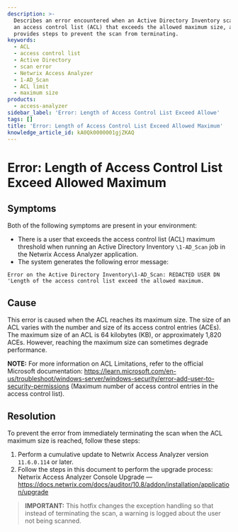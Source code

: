 ```yaml
---
description: >-
  Describes an error encountered when an Active Directory Inventory scan detects
  an access control list (ACL) that exceeds the allowed maximum size, and
  provides steps to prevent the scan from terminating.
keywords:
  - ACL
  - access control list
  - Active Directory
  - scan error
  - Netwrix Access Analyzer
  - 1-AD_Scan
  - ACL limit
  - maximum size
products:
  - access-analyzer
sidebar_label: 'Error: Length of Access Control List Exceed Allowe'
tags: []
title: 'Error: Length of Access Control List Exceed Allowed Maximum'
knowledge_article_id: kA0Qk0000001gjZKAQ
---
```


# Error: Length of Access Control List Exceed Allowed Maximum

## Symptoms

Both of the following symptoms are present in your environment:

- There is a user that exceeds the access control list (ACL) maximum threshold when running an Active Directory Inventory `\1-AD_Scan` job in the Netwrix Access Analyzer application.
- The system generates the following error message:

```
Error on the Active Directory Inventory\1-AD_Scan: REDACTED USER DN 'Length of the access control list exceed the allowed maximum.
```

## Cause

This error is caused when the ACL reaches its maximum size. The size of an ACL varies with the number and size of its access control entries (ACEs). The maximum size of an ACL is 64 kilobytes (KB), or approximately 1,820 ACEs. However, reaching the maximum size can sometimes degrade performance.

**NOTE:** For more information on ACL Limitations, refer to the official Microsoft documentation: https://learn.microsoft.com/en-us/troubleshoot/windows-server/windows-security/error-add-user-to-security-permissions (Maximum number of access control entries in the access control list).

## Resolution

To prevent the error from immediately terminating the scan when the ACL maximum size is reached, follow these steps:

1. Perform a cumulative update to Netwrix Access Analyzer version `11.6.0.114` or later.
2. Follow the steps in this document to perform the upgrade process: Netwrix Access Analyzer Console Upgrade — https://docs.netwrix.com/docs/auditor/10.8/addon/installation/application/upgrade

> **IMPORTANT:** This hotfix changes the exception handling so that instead of terminating the scan, a warning is logged about the user not being scanned.
